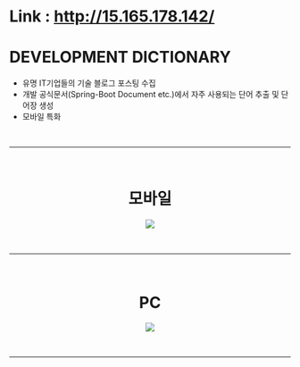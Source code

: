 # Link : http://15.165.178.142/

# DEVELOPMENT DICTIONARY

- 유명 IT기업들의 기술 블로그 포스팅 수집
- 개발 공식문서(Spring-Boot Document etc.)에서 자주 사용되는 단어 추출 및 단어장 생성
- 모바일 특화

<br />
<hr />
<br />


<h1 align="center">모바일</h1>
<p align="center">
<img src="https://user-images.githubusercontent.com/71188307/121804069-863d2880-cc7f-11eb-88f7-2e6487b00013.png" />
</p>  
 
<br />
<hr />
<br />

<h1 align="center">PC</h1>
<p align="center">
<img src="https://user-images.githubusercontent.com/71188307/121804061-758cb280-cc7f-11eb-920c-a4aac2d95894.png" />
</p>  

<br />
<hr />
<br />


